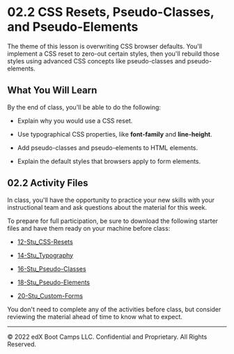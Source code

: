 # 02.2 CSS Resets, Pseudo-Classes, and Pseudo-Elements
The theme of this lesson is overwriting CSS browser defaults. You'll implement a CSS reset to zero-out certain styles, then you'll rebuild those styles using advanced CSS concepts like pseudo-classes and pseudo-elements.

## What You Will Learn
By the end of class, you'll be able to do the following:

* Explain why you would use a CSS reset.

* Use typographical CSS properties, like **font-family** and **line-height**.

* Add pseudo-classes and pseudo-elements to HTML elements.

* Explain the default styles that browsers apply to form elements.

## 02.2 Activity Files
In class, you'll have the opportunity to practice your new skills with your instructional team and ask questions about the material for this week.

To prepare for full participation, be sure to download the following starter files and have them ready on your machine before class:

* [12-Stu_CSS-Resets](https://static.fullstack-bootcamp.com/lesson-files/02-Advanced-CSS/12-Stu_CSS-Resets.zip)

* [14-Stu_Typography](https://static.fullstack-bootcamp.com/lesson-files/02-Advanced-CSS/14-Stu_Typography.zip)

* [16-Stu_Pseudo-Classes](https://static.fullstack-bootcamp.com/lesson-files/02-Advanced-CSS/16-Stu_Pseudo-Classes.zip)

* [18-Stu_Pseudo-Elements](https://static.fullstack-bootcamp.com/lesson-files/02-Advanced-CSS/18-Stu_Pseudo-Elements.zip)

* [20-Stu_Custom-Forms](https://static.fullstack-bootcamp.com/lesson-files/02-Advanced-CSS/20-Stu_Custom-Forms.zip)

You don't need to complete any of the activities before class, but consider reviewing the material ahead of time to know what to expect.

---
© 2022 edX Boot Camps LLC. Confidential and Proprietary. All Rights Reserved.

